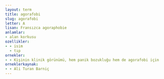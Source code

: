 ```yaml
---
layout: term
title: agorafobi
slug: agorafobi
letter: A
lisan: Fransızca agoraphobie
anlamlar:
- alan korkusu
ozellikler:
- - isim
  - tıp
ornekler:
- - Kişinin klinik görünümü, hem panik bozukluğu hem de agorafobi için tanı ölçütlerini karşılıyorsa her iki tanı birlikte konmalıdır.
orneklerkaynak:
- - Ali Turan Barniç
---
```

